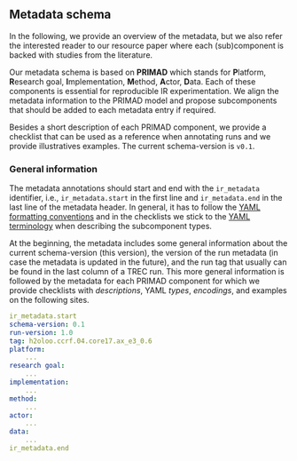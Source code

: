 ## Metadata schema

In the following, we provide an overview of the metadata, but we also refer the interested reader to our resource paper where each (sub)component is backed with studies from the literature.

Our metadata schema is based on **PRIMAD** which stands for **P**latform, **R**esearch goal, **I**mplementation, **M**ethod, **A**ctor, **D**ata. Each of these components is essential for reproducible IR experimentation. We align the metadata information to the PRIMAD model and propose subcomponents that should be added to each metadata entry if required.

Besides a short description of each PRIMAD component, we provide a checklist that can be used as a reference when annotating runs and we provide illustratives examples. The current schema-version is `v0.1`.


### General information

The metadata annotations should start and end with the `ir_metadata` identifier, i.e., `ir_metadata.start` in the first line and `ir_metadata.end` in the last line of the metadata header. In general, it has to follow the [YAML formatting conventions](https://yaml.org/) and in the checklists we stick to the [YAML terminology](https://yaml.org/spec/1.2.2/ext/glossary/) when describing the subcomponent types. 

At the beginning, the metadata includes some general information about the current schema-version (this version), the version of the run metadata (in case the metadata is updated in the future), and the run tag that usually can be found in the last column of a TREC run. This more general information is followed by the metadata for each PRIMAD component for which we provide checklists with *descriptions*, YAML *types*, *encodings*, and examples on the following sites.

```YAML
ir_metadata.start
schema-version: 0.1
run-version: 1.0
tag: h2oloo.ccrf.04.core17.ax_e3_0.6
platform:
    ...
research goal:
    ...
implementation:
    ...
method:
    ...
actor:
    ...
data:
    ...
ir_metadata.end
```
